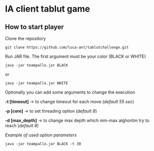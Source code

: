# IA client tablut game

## How to start player
Clone the repository
```
git clone https://github.com/luca-ant/tablutchallenge.git
```

Run JAR file. The first argument must be your color (BLACK or WHITE)

`
java -jar teampallo.jar BLACK
`

or

`
java -jar teampallo.jar WHITE
`



Optionally you can add some arguments to change the execution

**-t [timeout]** -> to change timeout for each move (*default 55 sec*)

**-p [core]** -> to set threading option (*default 8*)

**-d [max_depth]** -> to change max depth which min-max alghoritm try to reach (*default 8*)

*Example of used option parameters*

`
java -jar teampallo.jar BLACK -t 30
`
